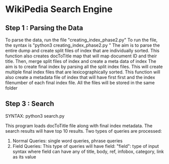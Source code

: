 # WikiPedia Search Engine

## Step 1 : Parsing the Data

To parse the data, run the file "creating_index_phase2.py"
To run the file, the syntax is "python3 creating_index_phase2.py  <path-to-dump-file> <path-to-index-folder>"
The aim is to parse the entire dump and create split files of index that are individually sorted. This function also creates docToTitle map that will map document ID and their title.
Then, merge split files of index and create a meta data of index
The aim is to create final index by parsing all the split index files. This will create multiple final index files that are lexicographically sorted. This function will also create a metadata file of index that will have first first and the index filenumber of each final index file. All the files will be stored in the same folder

## Step 3 : Search

SYNTAX: python3 search.py

This program loads docToTitle file along with final index metadata. The search results will have top 10 results.
Two types of queries are processed:
1. Normal Queries: single word queries, phrase queries
2. Field Queries: This type of queries will have field: <list of words> "field": <list of words> type of input syntax 
	where field can have any of title, body, ref, infobox, category, link as its value